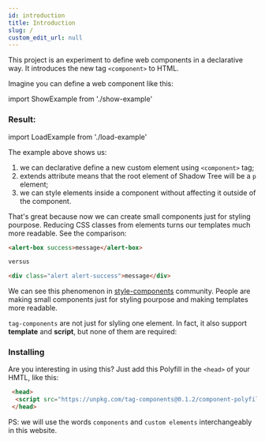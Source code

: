 ```yaml
---
id: introduction
title: Introduction
slug: /
custom_edit_url: null
---
```


This project is an experiment to define web components in a declarative way.
It introduces the new tag `<component>` to HTML.

Imagine you can define a web component like this:

import ShowExample from './show-example'

<ShowExample file="awesome-alert.html" />

### Result:

import LoadExample from './load-example'

<LoadExample file="awesome-alert.html" />

The example above shows us:
1. we can declarative define a new custom element using `<component>` tag;
2. extends attribute means that the root element of Shadow Tree will be a `p` element;
3. we can style elements inside a component without affecting it outside of the component.

That's great because now we can create small components just for styling pourpose.
Reducing CSS classes from elements turns our templates much more readable. See the comparison:

```html
<alert-box success>message</alert-box>

versus

<div class="alert alert-success">message</div>
```

We can see this phenomenon in [style-components](https://styled-components.com) community. People are making small components
just for styling pourpose and making templates more readable.

`tag-components` are not just for slyling one element. In fact, it also support **template** and **script**, but none of them are required:

<ShowExample file="component-structure.html" />

### Installing

Are you interesting in using this? Just add this Polyfill in the `<head>` of your HMTL, like this:

```html
 <head>
  <script src="https://unpkg.com/tag-components@0.1.2/component-polyfill.js"></script>
 </head>
```

PS: we will use the words `components` and `custom elements` interchangeably in this website.